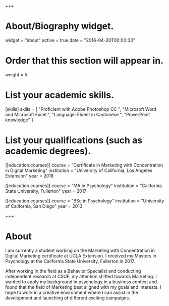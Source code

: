 +++
# About/Biography widget.
widget = "about"
active = true
date = "2016-04-20T00:00:00"

# Order that this section will appear in.
weight = 5

# List your academic skills.
[skills]
  skills = [
    "Proficient with Adobe Photoshop CC ",
    "Microsoft Word and Microsoft Excel ",
    "Language: Fluent in Cantonese ",
    "PowerPoint knowledge"
  ]

# List your qualifications (such as academic degrees).

[[education.courses]]
  course = "Certificate in Marketing with Concentration in Digital Marketing"
  institution = "University of California, Los Angeles Extension"
  year = 2018

[[education.courses]]
  course = "MA in Psychology"
  institution = "California State University, Fullerton"
  year = 2017
  
[[education.courses]]
  course = "BSc in Psychology"
  institution = "University of California, San Diego"
  year = 2013
 
+++

# About

I am currently a student working on the Marketing with Concentration in Digital Marketing certificate at UCLA Extension. I received my Masters in Psychology at the California State University, Fullerton in 2017.

After working in the field as a Behavior Specialist and conducting independent research at CSUF, my attention shifted towards Marketing. I wanted to apply my background in psychology in a business context and found that the field of Marketing best aligned with my goals and interests. I hope to work in a creative environment where I can assist in the development and launching of different exciting campaigns. 
